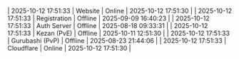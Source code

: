| 2025-10-12 17:51:33 | Website | Online | 2025-10-12 17:51:30 |
| 2025-10-12 17:51:33 | Registration | Offline | 2025-09-09 16:40:23 |
| 2025-10-12 17:51:33 | Auth Server | Offline | 2025-08-18 09:33:31 |
| 2025-10-12 17:51:33 | Kezan (PvE) | Offline | 2025-10-11 12:51:30 |
| 2025-10-12 17:51:33 | Gurubashi (PvP) | Offline | 2025-08-23 21:44:06 |
| 2025-10-12 17:51:33 | Cloudflare | Online | 2025-10-12 17:51:30 |
